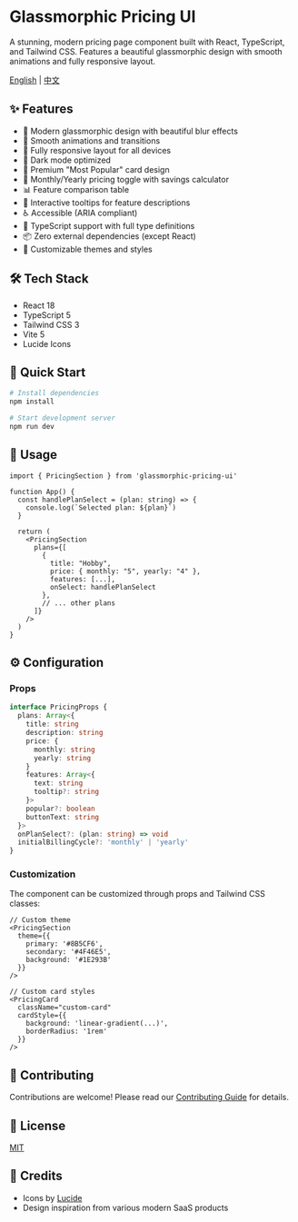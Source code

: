 # Glassmorphic Pricing UI

A stunning, modern pricing page component built with React, TypeScript, and Tailwind CSS. Features a beautiful glassmorphic design with smooth animations and fully responsive layout.

[English](./README.md) | [中文](./README.zh-CN.md)


## ✨ Features

- 🎨 Modern glassmorphic design with beautiful blur effects
- 💫 Smooth animations and transitions
- 📱 Fully responsive layout for all devices
- 🌙 Dark mode optimized
- 💎 Premium "Most Popular" card design
- 🔄 Monthly/Yearly pricing toggle with savings calculator
- 📊 Feature comparison table
- 🎯 Interactive tooltips for feature descriptions
- ♿ Accessible (ARIA compliant)
- 🔧 TypeScript support with full type definitions
- 📦 Zero external dependencies (except React)
- 🎨 Customizable themes and styles

## 🛠️ Tech Stack

- React 18
- TypeScript 5
- Tailwind CSS 3
- Vite 5
- Lucide Icons

## 🚀 Quick Start

```bash
# Install dependencies
npm install

# Start development server
npm run dev
```

## 📖 Usage

```tsx
import { PricingSection } from 'glassmorphic-pricing-ui'

function App() {
  const handlePlanSelect = (plan: string) => {
    console.log(`Selected plan: ${plan}`)
  }

  return (
    <PricingSection
      plans={[
        {
          title: "Hobby",
          price: { monthly: "5", yearly: "4" },
          features: [...],
          onSelect: handlePlanSelect
        },
        // ... other plans
      ]}
    />
  )
}
```

## ⚙️ Configuration

### Props

```typescript
interface PricingProps {
  plans: Array<{
    title: string
    description: string
    price: {
      monthly: string
      yearly: string
    }
    features: Array<{
      text: string
      tooltip?: string
    }>
    popular?: boolean
    buttonText: string
  }>
  onPlanSelect?: (plan: string) => void
  initialBillingCycle?: 'monthly' | 'yearly'
}
```

### Customization

The component can be customized through props and Tailwind CSS classes:

```tsx
// Custom theme
<PricingSection
  theme={{
    primary: '#8B5CF6',
    secondary: '#4F46E5',
    background: '#1E293B'
  }}
/>

// Custom card styles
<PricingCard
  className="custom-card"
  cardStyle={{
    background: 'linear-gradient(...)',
    borderRadius: '1rem'
  }}
/>
```

## 🤝 Contributing

Contributions are welcome! Please read our [Contributing Guide](CONTRIBUTING.md) for details.

## 📝 License

[MIT](LICENSE)

## 🙏 Credits

- Icons by [Lucide](https://lucide.dev)
- Design inspiration from various modern SaaS products</content>
